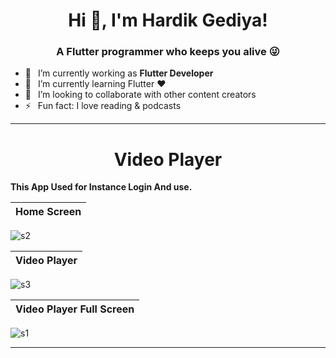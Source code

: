 <h1 align="center"> Hi 👋, I'm Hardik Gediya!</a></h1>
<h3 align="center">A Flutter programmer who keeps you alive 😜</h3>


- 🔭 &ensp;I’m currently working as **Flutter Developer**
- 🌱 &ensp;I’m currently learning Flutter ❤️
- 👯 &ensp;I’m looking to collaborate with other content creators
- ⚡ &ensp;Fun fact: I love reading & podcasts

----------------------------------------------------------------------


<h1 align="center">Video Player</a></h1>

**This App Used for Instance Login And use.**

Home Screen        | 
:-------------------------:|
![s2](https://user-images.githubusercontent.com/77672442/172057007-7f4de237-b66d-494d-a793-7c8aecd36244.jpg)


Video Player       | 
:-------------------------:|
![s3](https://user-images.githubusercontent.com/77672442/172057008-00ae2657-ed92-47f5-954c-e2cbbf9c2a5f.jpg)



Video Player Full Screen     | 
:-------------------------:|
![s1](https://user-images.githubusercontent.com/77672442/172057005-345ca5ce-eee3-4f1a-9b6d-c1e192077c7b.jpg)










----------------------------------------------------------------------


